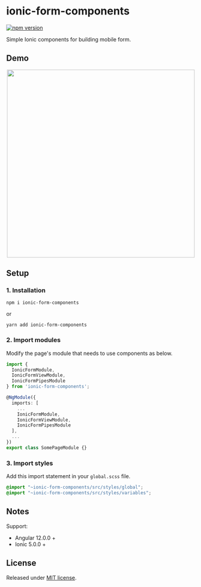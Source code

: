# ionic-form-components

[![npm version](https://badge.fury.io/js/ionic-form-components.svg)](https://badge.fury.io/js/ionic-form-components)

Simple Ionic components for building mobile form.

## Demo

<p align="center">
<img src="/wiki/images/gif/full.gif" height="500" />
</p>

## Setup

### 1. Installation

```
npm i ionic-form-components
```
or
```
yarn add ionic-form-components
```

### 2. Import modules

Modify the page's module that needs to use components as below.

```ts
import {
  IonicFormModule,
  IonicFormViewModule,
  IonicFormPipesModule
} from 'ionic-form-components';

@NgModule({
  imports: [
    ...
    IonicFormModule,
    IonicFormViewModule,
    IonicFormPipesModule
  ],
  ...
})
export class SomePageModule {}
```

### 3. Import styles

Add this import statement in your `global.scss` file.

```scss
@import "~ionic-form-components/src/styles/global";
@import "~ionic-form-components/src/styles/variables";
```

## Notes

Support:
- Angular 12.0.0 +
- Ionic 5.0.0 +

## License

Released under [MIT license](https://opensource.org/licenses/MIT).
